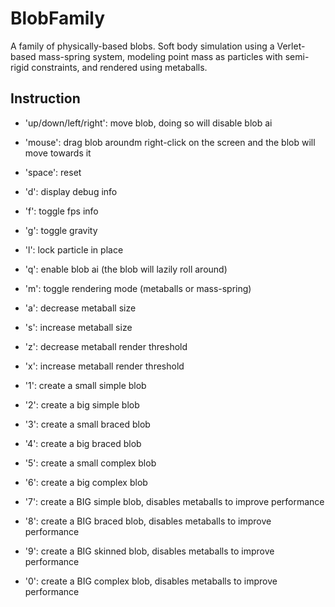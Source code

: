 BlobFamily
==========

A family of physically-based blobs. Soft body simulation using a Verlet-based mass-spring system, modeling point mass as particles with semi-rigid constraints, and rendered using metaballs.

Instruction
-----------

- 'up/down/left/right': move blob, doing so will disable blob ai
- 'mouse': drag blob aroundm right-click on the screen and the blob will move towards it
- 'space': reset

- 'd': display debug info
- 'f': toggle fps info
- 'g': toggle gravity
- 'l': lock particle in place
- 'q': enable blob ai (the blob will lazily roll around)
- 'm': toggle rendering mode (metaballs or mass-spring)
- 'a': decrease metaball size
- 's': increase metaball size
- 'z': decrease metaball render threshold
- 'x': increase metaball render threshold

- '1': create a small simple blob
- '2': create a big simple blob
- '3': create a small braced blob
- '4': create a big braced blob
- '5': create a small complex blob
- '6': create a big complex blob
- '7': create a BIG simple blob, disables metaballs to improve performance
- '8': create a BIG braced blob, disables metaballs to improve performance
- '9': create a BIG skinned blob, disables metaballs to improve performance
- '0': create a BIG complex blob, disables metaballs to improve performance
